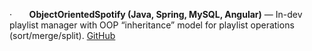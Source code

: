 ·       **ObjectOrientedSpotify (Java, Spring, MySQL, Angular)** — In-dev playlist manager with OOP “inheritance” model for playlist operations (sort/merge/split). [GitHub](https://github.com/ivanearisty/ObjectOrientedSpotify)